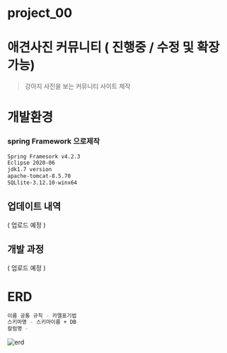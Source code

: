 # project_00


# 애견사진 커뮤니티 ( 진행중 / 수정 및 확장 가능)
> 강아지 사진을 보는 커뮤니티 사이트 제작 

# 개발환경

### spring Framework 으로제작

```sh
Spring Framesork v4.2.3
Eclipse 2020-06
jdk1.7 version
apache-tomcat-8.5.70
SQLlite-3.12.10-winx64 
```

## 업데이트 내역

( 업로드 예정 )

## 개발 과정

( 업로드 예정 )

# ERD
```sh
이름 공통 규칙 - 카멜표기법
스키마명 - 스키마이름 + DB
칼럼명 - 
```

![erd](https://user-images.githubusercontent.com/84488007/132989296-29c26815-9f0e-4377-9095-10d50151d97d.png)
